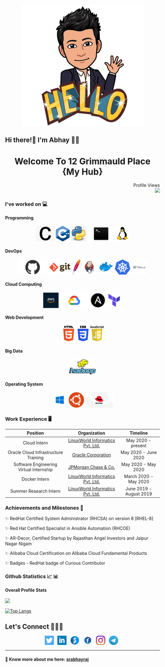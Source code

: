 <p align="center">
 
 
 <img src="https://github.com/srabhayraj/srabhayraj/blob/master/img/hello.jpeg" alt="Hello world...">

 ## Hi there!👋 I'm Abhay 🙋‍♂️
 
 <h1 align="center">Welcome To 12 Grimmauld Place {My Hub}</h1>
</p>

<p align="right"> 
  Profile Views<br>
  <img height="25" src="https://profile-counter.glitch.me/srabhayraj/count.svg" />
</p>

### I've worked on 💻

#### Programming

<p align='center'>
<code><img height="50" src="https://github.com/srabhayraj/srabhayraj/blob/master/img/c.png"></code>
<code><img height="50" src="https://github.com/srabhayraj/srabhayraj/blob/master/img/cpp.png"></code>
<code><img height="50" src="https://github.com/srabhayraj/srabhayraj/blob/master/img/python.jpg"></code>
<code><img height="50" src="https://github.com/srabhayraj/srabhayraj/blob/master/img/shell.jpg"></code>
 <code><img height="50" src="https://github.com/srabhayraj/srabhayraj/blob/master/img/linux.jpg"></code>
</p>

#### DevOps

<p align='center'>
<code><img height="50" src="https://github.com/srabhayraj/srabhayraj/blob/master/img/github.png"></code>
  <code><img height="50" src="https://github.com/srabhayraj/srabhayraj/blob/master/img/git.png"></code>
  <code><img height="50" src="https://github.com/srabhayraj/srabhayraj/blob/master/img/maven.jpg"></code>
  <code><img height="50" src="https://github.com/srabhayraj/srabhayraj/blob/master/img/jenkins.jpg"></code>
  <code><img height="50" src="https://github.com/srabhayraj/srabhayraj/blob/master/img/docker.png"></code>
  <code><img height="50" src="https://github.com/srabhayraj/srabhayraj/blob/master/img/kubernetes.png"></code>
  <code><img height="50" src="https://github.com/srabhayraj/srabhayraj/blob/master/img/nexus.png"></code>
</p>

#### Cloud Computing

<p align='center'>
  <code><img height="50" src="https://github.com/srabhayraj/srabhayraj/blob/master/img/aws.jpg"></code>
  <code><img height="50" src="https://github.com/srabhayraj/srabhayraj/blob/master/img/gcp.png"></code>
  <code><img height="50" src="https://github.com/srabhayraj/srabhayraj/blob/master/img/ansible.png"></code>
  <code><img height="50" src="https://github.com/srabhayraj/srabhayraj/blob/master/img/terraform.png"></code>
</p>

#### Web Development

<p align='center'>
  <code><img height="50" src="https://github.com/srabhayraj/srabhayraj/blob/master/img/html.png"></code>
  <code><img height="50" src="https://github.com/srabhayraj/srabhayraj/blob/master/img/css.jpg"></code>
  <code><img height="50" src="https://github.com/srabhayraj/srabhayraj/blob/master/img/javascript.png"></code>
</p>

#### Big Data

<p align='center'>
  <code><img height="50" src="https://github.com/srabhayraj/srabhayraj/blob/master/img/hadoop.png"></code>
</p>

#### Operating System

<p align='center'>
  <code><img height="50" src="https://github.com/srabhayraj/srabhayraj/blob/master/img/windows.png"></code>
  <code><img height="50" src="https://github.com/srabhayraj/srabhayraj/blob/master/img/ubuntu.jpg"></code>
  <code><img height="50" src="https://github.com/srabhayraj/srabhayraj/blob/master/img/redhat.png"></code>
</p>


### Work Experience :desktop_computer: 

| Position | Organization | Timeline |
| :-: | :-: | :-: |
| Cloud Intern | [LinuxWorld Informatics Pvt. Ltd.](https://www.linuxworldindia.org) | May 2020 - present |
| Oracle Cloud Infrastructure Training | [Oracle Corporation](https://www.oracle.com/index.html) | May 2020 - June 2020 |
| Software Engineering Virtual Internship | [JPMorgan Chase & Co.](https://www.insidesherpa.com) | May 2020 - May 2020 |
| Docker Intern | [LinuxWorld Informatics Pvt. Ltd.](https://www.linuxworldindia.org) | March 2020 - May 2020 |
| Summer Research Intern | [LinuxWorld Informatics Pvt. Ltd.](https://www.linuxworldindia.org) | June 2019 - August 2019 |


### Achievements and Milestones :crown:

:sparkles:	RedHat Certified System Administrator (RHCSA) on version 8 [RHEL-8]

:sparkles: Red Hat Certified Specialist in Ansible Automation (RHCOE)

:sparkles: AR-Decor, Certified Startup by Rajasthan Angel Investors and Jaipur Nagar Nigam

:sparkles: Alibaba Cloud Certification on Alibaba Cloud Fundamental Products

:sparkles: Badges - RedHat badge of Curious Contributor


### Github Statistics 📈 :bar_chart:

#### Overall Profile Stats

![](https://github-readme-stats.vercel.app/api?username=srabhayraj&count_private=true&show_icons=true&line_height=30&theme=light)

[![Top Langs](https://github-readme-stats.vercel.app/api/top-langs/?username=srabhayraj&show_icons=true&line_height=30&theme=light)](https://github.com/srabhayraj/github-readme-stats)

## Let's Connect :people_holding_hands:

<p align='center'>
<a href="https://twitter.com/sr_abhayraj"><img height="30" src="https://github.com/srabhayraj/srabhayraj/blob/master/img/twitter.png?raw=true"></a>&nbsp;&nbsp;
<a href="https://www.linkedin.com/in/abhay-raj-singh-rathore-54078a160"><img height="30" src="https://github.com/srabhayraj/srabhayraj/blob/master/img/linkedin.png?raw=true"></a>&nbsp;&nbsp;
<a href="https://thesocialcomment.com/sr/profile"><img height="30" src="https://github.com/srabhayraj/srabhayraj/blob/master/img/thesocialcomment.jpg?raw=true"></a>&nbsp;&nbsp;
<a href="https://www.facebook.com/abhayraj.singhrathore.58"><img height="30" src="https://github.com/srabhayraj/srabhayraj/blob/master/img/fb.jpg?raw=true"></a>&nbsp;&nbsp;
 <a href="https://www.instagram.com/abhay_raj_sr/"><img height="30" src="https://github.com/srabhayraj/srabhayraj/blob/master/img/instagram.jpg?raw=true"></a>&nbsp;&nbsp;
 <a href="https://web.telegram.org/dungeon_master_sr/"><img height="30" src="https://github.com/srabhayraj/srabhayraj/blob/master/img/telegram.jpg?raw=true"></a>&nbsp;&nbsp;
</p>

---

#### 🔗 Know more about me here: [srabhayraj](https://thesocialcomment.com/sr/portfolio)
